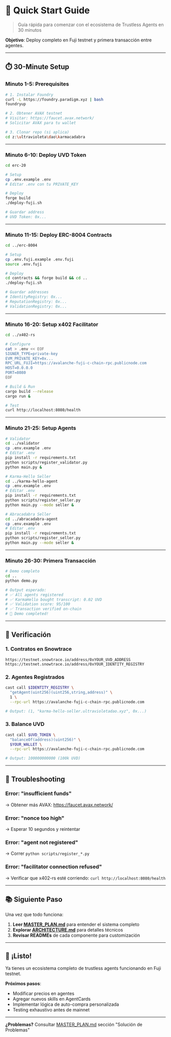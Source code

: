 # 🚀 Quick Start Guide

> Guía rápida para comenzar con el ecosistema de Trustless Agents en 30 minutos

**Objetivo**: Deploy completo en Fuji testnet y primera transacción entre agentes.

---

## ⏱️ 30-Minute Setup

### Minuto 1-5: Prerequisites

```bash
# 1. Instalar Foundry
curl -L https://foundry.paradigm.xyz | bash
foundryup

# 2. Obtener AVAX testnet
# Visitar: https://faucet.avax.network/
# Solicitar AVAX para tu wallet

# 3. Clonar repo (si aplica)
cd z:\ultravioleta\dao\karmacadabra
```

---

### Minuto 6-10: Deploy UVD Token

```bash
cd erc-20

# Setup
cp .env.example .env
# Editar .env con tu PRIVATE_KEY

# Deploy
forge build
./deploy-fuji.sh

# Guardar address
# UVD Token: 0x...
```

---

### Minuto 11-15: Deploy ERC-8004 Contracts

```bash
cd ../erc-8004

# Setup
cp .env.fuji.example .env.fuji
source .env.fuji

# Deploy
cd contracts && forge build && cd ..
./deploy-fuji.sh

# Guardar addresses
# IdentityRegistry: 0x...
# ReputationRegistry: 0x...
# ValidationRegistry: 0x...
```

---

### Minuto 16-20: Setup x402 Facilitator

```bash
cd ../x402-rs

# Configure
cat > .env << EOF
SIGNER_TYPE=private-key
EVM_PRIVATE_KEY=0x...
RPC_URL_FUJI=https://avalanche-fuji-c-chain-rpc.publicnode.com
HOST=0.0.0.0
PORT=8080
EOF

# Build & Run
cargo build --release
cargo run &

# Test
curl http://localhost:8080/health
```

---

### Minuto 21-25: Setup Agents

```bash
# Validator
cd ../validator
cp .env.example .env
# Editar .env
pip install -r requirements.txt
python scripts/register_validator.py
python main.py &

# Karma-Hello Seller
cd ../karma-hello-agent
cp .env.example .env
# Editar .env
pip install -r requirements.txt
python scripts/register_seller.py
python main.py --mode seller &

# Abracadabra Seller
cd ../abracadabra-agent
cp .env.example .env
# Editar .env
pip install -r requirements.txt
python scripts/register_seller.py
python main.py --mode seller &
```

---

### Minuto 26-30: Primera Transacción

```bash
# Demo completo
cd ..
python demo.py

# Output esperado:
# ✅ All agents registered
# ✅ KarmaHello bought transcript: 0.02 UVD
# ✅ Validation score: 95/100
# ✅ Transaction verified on-chain
# 🎉 Demo completed!
```

---

## 🎯 Verificación

### 1. Contratos en Snowtrace

```
https://testnet.snowtrace.io/address/0xYOUR_UVD_ADDRESS
https://testnet.snowtrace.io/address/0xYOUR_IDENTITY_REGISTRY
```

### 2. Agentes Registrados

```bash
cast call $IDENTITY_REGISTRY \
  "getAgent(uint256)(uint256,string,address)" \
  1 \
  --rpc-url https://avalanche-fuji-c-chain-rpc.publicnode.com

# Output: (1, "karma-hello-seller.ultravioletadao.xyz", 0x...)
```

### 3. Balance UVD

```bash
cast call $UVD_TOKEN \
  "balanceOf(address)(uint256)" \
  $YOUR_WALLET \
  --rpc-url https://avalanche-fuji-c-chain-rpc.publicnode.com

# Output: 100000000000 (100k UVD)
```

---

## 🐛 Troubleshooting

### Error: "insufficient funds"
→ Obtener más AVAX: https://faucet.avax.network/

### Error: "nonce too high"
→ Esperar 10 segundos y reintentar

### Error: "agent not registered"
→ Correr `python scripts/register_*.py`

### Error: "facilitator connection refused"
→ Verificar que x402-rs esté corriendo: `curl http://localhost:8080/health`

---

## 📚 Siguiente Paso

Una vez que todo funciona:

1. **Leer [MASTER_PLAN.md](../../MASTER_PLAN.md)** para entender el sistema completo
2. **Explorar [ARCHITECTURE.md](../ARCHITECTURE.md)** para detalles técnicos
3. **Revisar READMEs** de cada componente para customización

---

## 🎉 ¡Listo!

Ya tienes un ecosistema completo de trustless agents funcionando en Fuji testnet.

**Próximos pasos**:
- Modificar precios en agentes
- Agregar nuevos skills en AgentCards
- Implementar lógica de auto-compra personalizada
- Testing exhaustivo antes de mainnet

---

**¿Problemas?** Consultar [MASTER_PLAN.md](./MASTER_PLAN.md) sección "Solución de Problemas"

